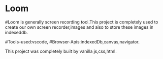 # Loom

#Loom is generally screen recording tool.This project is completely used to create our own screen recorder,images and also to store these images in indexeddb.

#Tools-used:vscode,
#Browser-Apis:indexedDb,canvas,navigator.

This project was completely built by vanilla js,css,html.
